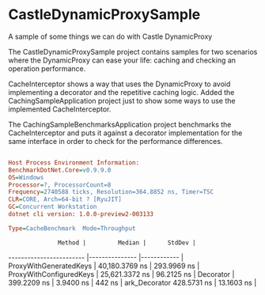 # CastleDynamicProxySample
A sample of some things we can do with Castle DynamicProxy

The CastleDynamicProxySample project contains samples for two scenarios where the DynamicProxy can ease your life: caching and checking an operation performance.

CacheInterceptor shows a way that uses the DynamicProxy to avoid implementing a decorator and the repetitive caching logic.
Added the CachingSampleApplication project just to show some ways to use the implemented CacheInterceptor.

The CachingSampleBenchmarksApplication project benchmarks the CacheInterceptor and puts it against a decorator implementation for the same interface in order to check for the performance differences.

```ini

Host Process Environment Information:
BenchmarkDotNet.Core=v0.9.9.0
OS=Windows
Processor=?, ProcessorCount=8
Frequency=2740588 ticks, Resolution=364.8852 ns, Timer=TSC
CLR=CORE, Arch=64-bit ? [RyuJIT]
GC=Concurrent Workstation
dotnet cli version: 1.0.0-preview2-003133

Type=CacheBenchmark  Mode=Throughput  

```
                  Method |         Median |      StdDev |
------------------------ |--------------- |------------ |
  ProxyWithGeneratedKeys | 40,180.3769 ns | 293.9969 ns |
 ProxyWithConfiguredKeys | 25,621.3372 ns |  96.2125 ns |
               Decorator |    399.2209 ns |   3.9400 ns |
442 ns |
ark_Decorator
    428.5731 ns |    13.1603 ns |
